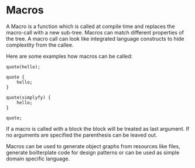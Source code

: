 # Macros

A Macro is a function which is called at compile time and replaces the macro-call with a new sub-tree.
Macros can match different properties of the tree. A macro call can look like integrated language constructs to hide complextity from the callee.

Here are some examples how macros can be called:

```back
quote(hello);

quote {
    hello;
}

quote(simplyfy) {
    hello;
}

quote;
```

If a macro is called with a block the block will be treated as last argument. If no arguments are specified the parenthesis can be leaved out.

Macros can be used to generate object graphs from resources like files, generate boilterplate code for design patterns or can be used as simple domain specific language.